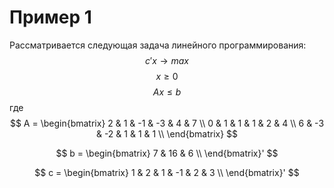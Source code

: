 # Пример 1
Рассматривается следующая задача линейного программирования:
$$ c'x \rightarrow max $$
$$ x \geq 0 $$
$$ Ax \leq b $$
где
$$ A = \begin{bmatrix}
        2 & 1 & -1 & -3 & 4 & 7 \\
        0 & 1 & 1 & 1 & 2 & 4 \\
        6 & -3 & -2 & 1 & 1 & 1 \\
       \end{bmatrix} $$
  

$$ b = \begin{bmatrix}
        7 & 16 & 6 \\
       \end{bmatrix}' $$
  
$$ c = \begin{bmatrix}
        1 & 2 & 1 & -1 & 2 & 3 \\
       \end{bmatrix}' $$